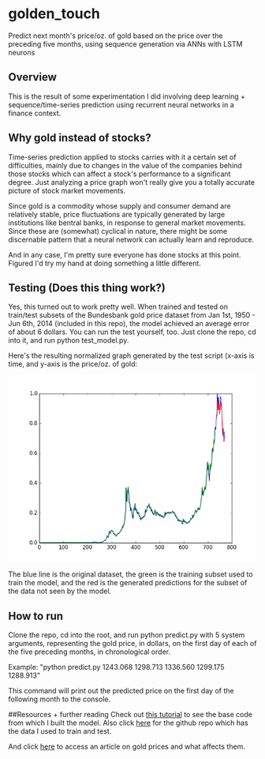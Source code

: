 # golden_touch
Predict next month's price/oz. of gold based on the price over the preceding five months,  using sequence generation via ANNs with LSTM neurons

## Overview
This is the result of some experimentation I did involving deep learning + sequence/time-series prediction using recurrent neural networks in a finance context. 

## Why gold instead of stocks?
Time-series prediction applied to stocks carries with it a certain set of difficulties, mainly due to changes in the value of the companies behind those stocks which can affect a stock's performance to a significant degree. Just analyzing a price graph won't really give you a totally accurate picture of stock market movements. 

Since gold is a commodity whose supply and consumer demand are relatively stable, price fluctuations are typically generated by large institutions like bentral banks, in response to general market movements. Since these are (somewhat) cyclical in nature, there might be some discernable pattern that a neural network can actually learn and reproduce.

And in any case, I'm pretty sure everyone has done stocks at this point. Figured I'd try my hand at doing something a little different.


## Testing (Does this thing work?)
Yes, this turned out to work pretty well. When trained and tested on train/test subsets of the Bundesbank gold price dataset from Jan 1st, 1950 - Jun 6th, 2014 (included in this repo), the model achieved an average error of about 6 dollars. You can run the test yourself, too. Just clone the repo, cd into it, and run python test_model.py.

Here's the resulting normalized graph generated by the test script (x-axis is time, and y-axis is the price/oz. of gold:

![testimg](figure_1_final.png) 

The blue line is the original dataset, the green is the training subset used to train the model, and the red is the generated predictions for the subset of the data not seen by the model.


## How to run
Clone the repo, cd into the root, and run python predict.py with 5 system arguments, representing the gold price, in dollars, on the first day of each of the five preceding months, in chronological order. 

Example: "python predict.py 1243.068 1298.713 1336.560 1299.175 1288.913"

This command will print out the predicted price on the first day of the following month to the console.

##Resources + further reading
Check out [this tutorial](http://machinelearningmastery.com/time-series-prediction-lstm-recurrent-neural-networks-python-keras/) to see the base code from which I built the model. Also click [here](https://github.com/datasets/gold-prices) for the github repo which has the data I used to train and test. 

And click [here](http://www.investopedia.com/articles/active-trading/031915/what-moves-gold-prices.asp) to access an article on gold prices and what affects them.



